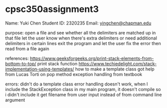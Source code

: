 # cpsc350assignment3

Name: Yuki Chen
Student ID: 2320235
Email: yingchen@chapman.edu


purpose: open a file and see whether all the delimiters are matched up in that file
         let the user know when there's extra delimiters or need additional delimiters in certain lines
         exit the program and let the user fix the error then read from a file again

references: https://www.geeksforgeeks.org/print-stack-elements-from-bottom-to-top/ print stack function
            https://www.techiedelight.com/stack-implementation-using-templates/ how to make a template class
            got help from Lucas Torti on pop method
            exception handling from textbook

errors: didn't do a template class
        error handling doesn't work, when I include the StackException class in my main program, it doesn't compile so i didn't include it 
        get filename from user input instead of from command line argument
